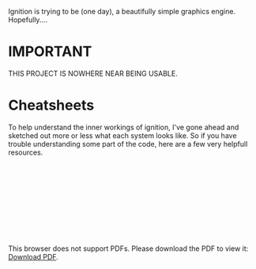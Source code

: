 Ignition is trying to be (one day), a beautifully simple graphics engine. Hopefully....

# IMPORTANT

THIS PROJECT IS NOWHERE NEAR BEING USABLE. 

# Cheatsheets

To help understand the inner workings of ignition, I've gone ahead and sketched out more or less what each system looks like. So if you have trouble understanding some part of the code, here are a few very helpfull resources.

<object data="https://github.com/BPN06/ignition/files/8837269/ECS.4.pdf" type="application/pdf" width="700px" height="700px">
    <embed src="https://github.com/BPN06/ignition/files/8837269/ECS.4.pdf">
        <p>This browser does not support PDFs. Please download the PDF to view it: <a href="https://github.com/BPN06/ignition/files/8837269/ECS.4.pdf">Download PDF</a>.</p>
    </embed>
</object>
